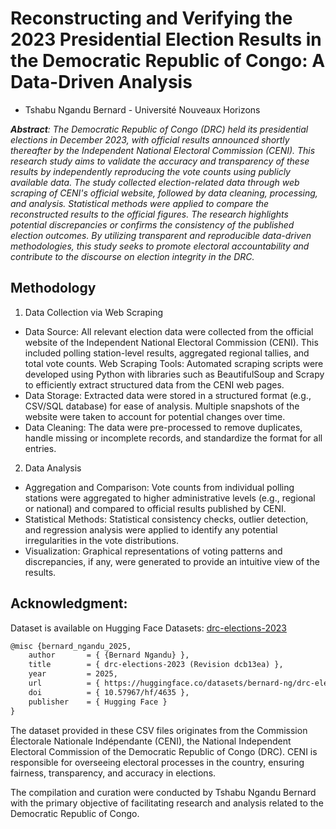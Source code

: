 # Reconstructing and Verifying the 2023 Presidential Election Results in the Democratic Republic of Congo: A Data-Driven Analysis

- Tshabu Ngandu Bernard - Université Nouveaux Horizons

_**Abstract**: The Democratic Republic of Congo (DRC) held its presidential elections in December 2023, with official results announced shortly thereafter by the Independent National Electoral Commission (CENI). This research study aims to validate the accuracy and transparency of these results by independently reproducing the vote counts using publicly available data. The study collected election-related data through web scraping of CENI's official website, followed by data cleaning, processing, and analysis. Statistical methods were applied to compare the reconstructed results to the official figures. The research highlights potential discrepancies or confirms the consistency of the published election outcomes. By utilizing transparent and reproducible data-driven methodologies, this study seeks to promote electoral accountability and contribute to the discourse on election integrity in the DRC._

## Methodology

1. Data Collection via Web Scraping

- Data Source: All relevant election data were collected from the official website of the Independent National Electoral Commission (CENI). This included polling station-level results, aggregated regional tallies, and total vote counts.
Web Scraping Tools: Automated scraping scripts were developed using Python with libraries such as BeautifulSoup and Scrapy to efficiently extract structured data from the CENI web pages.
- Data Storage: Extracted data were stored in a structured format (e.g., CSV/SQL database) for ease of analysis. Multiple snapshots of the website were taken to account for potential changes over time.
- Data Cleaning: The data were pre-processed to remove duplicates, handle missing or incomplete records, and standardize the format for all entries.

2. Data Analysis

- Aggregation and Comparison: Vote counts from individual polling stations were aggregated to higher administrative levels (e.g., regional or national) and compared to official results published by CENI.
- Statistical Methods: Statistical consistency checks, outlier detection, and regression analysis were applied to identify any potential irregularities in the vote distributions.
- Visualization: Graphical representations of voting patterns and discrepancies, if any, were generated to provide an intuitive view of the results.


## Acknowledgment:

Dataset is available on Hugging Face Datasets: [drc-elections-2023](https://huggingface.co/datasets/bernard-ng/drc-elections-2023)

```tex
@misc {bernard_ngandu_2025,
	author       = { {Bernard Ngandu} },
	title        = { drc-elections-2023 (Revision dcb13ea) },
	year         = 2025,
	url          = { https://huggingface.co/datasets/bernard-ng/drc-elections-2023 },
	doi          = { 10.57967/hf/4635 },
	publisher    = { Hugging Face }
}
```

The dataset provided in these CSV files originates from the Commission Électorale Nationale Indépendante (CENI), the National Independent Electoral Commission of the Democratic Republic of Congo (DRC). CENI is responsible for overseeing electoral processes in the country, ensuring fairness, transparency, and accuracy in elections.

The compilation and curation were conducted by Tshabu Ngandu Bernard with the primary objective of facilitating research and analysis related to the Democratic Republic of Congo.
